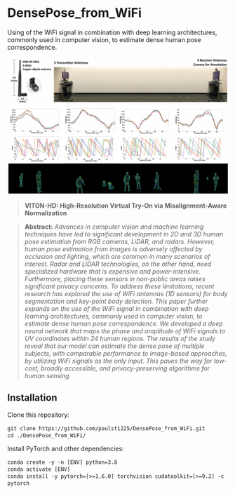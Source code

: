 # DensePose_from_WiFi
Using of the WiFi signal in combination with deep learning architectures, commonly used in computer vision, to estimate dense human pose correspondence. 

![Teaser image](./assets/WiFi_Densepose.png)

> **VITON-HD: High-Resolution Virtual Try-On via Misalignment-Aware Normalization**<br>

> **Abstract:** *Advances in computer vision and machine learning techniques have led to significant development in 2D and 3D human pose estimation from RGB cameras, LiDAR, and radars. However, human pose estimation from images is adversely affected by occlusion and lighting, which are common in many scenarios of interest. Radar and LiDAR technologies, on the other hand, need specialized hardware that is expensive and power-intensive. Furthermore, placing these sensors in non-public areas raises significant privacy concerns.
To address these limitations, recent research has explored the use of WiFi antennas (1D sensors) for body segmentation and key-point body detection. This paper further expands on the use of the WiFi signal in combination with deep learning architectures, commonly used in computer vision, to estimate dense human pose correspondence. We developed a deep neural network that maps the phase and amplitude of WiFi signals to UV coordinates within 24 human regions. The results of the study reveal that our model can estimate the dense pose of multiple subjects, with comparable performance to image-based approaches, by utilizing WiFi signals as the only input. This paves the way for low-cost, broadly accessible, and privacy-preserving algorithms for human sensing.*

## Installation

Clone this repository:

```
git clone https://github.com/paulst1225/DensePose_from_WiFi.git
cd ./DensePose_from_WiFi/
```

Install PyTorch and other dependencies:

```
conda create -y -n [ENV] python=3.8
conda activate [ENV]
conda install -y pytorch=[>=1.6.0] torchvision cudatoolkit=[>=9.2] -c pytorch
```
